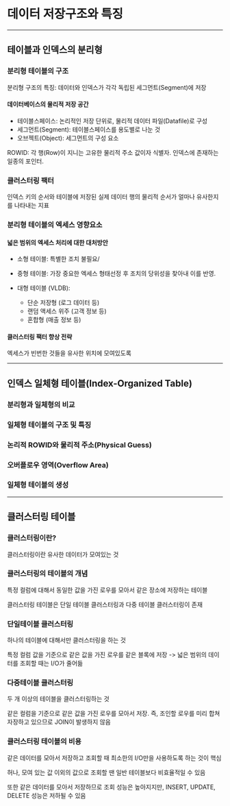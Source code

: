 # 데이터 저장구조와 특징

---

## 테이블과 인덱스의 분리형

### 분리형 테이블의 구조

분리형 구조의 특징: 데이터와 인덱스가 각각 독립된 세그먼트(Segment)에 저장

#### 데이터베이스의 물리적 저장 공간

- 테이블스페이스: 논리적인 저장 단위로, 물리적 데이터 파일(Datafile)로 구성
- 세그먼트(Segment): 테이블스페이스를 용도별로 나눈 것
- 오브젝트(Object): 세그먼트의 구성 요소

ROWID: 각 행(Row)이 지니는 고유한 물리적 주소 값이자 식별자. 인덱스에 존재하는 일종의 포인터.

### 클러스터링 팩터
인덱스 키의 순서와 테이블에 저장된 실제 데이터 행의 물리적 순서가 얼마나 유사한지를 나타내는 지표

### 분리형 테이블의 엑세스 영향요소
#### 넓은 범위의 엑세스 처리에 대한 대처방안
- 소형 테이블: 특별한 조치 불필요/

- 중형 테이블: 가장 중요한 엑세스 형태선정 후 조치의 당위성을 찾아내 이를 반영.

- 대형 테이블 (VLDB):
    - 단순 저장형 (로그 데이터 등)
    - 랜덤 액세스 위주 (고객 정보 등)
    - 혼합형 (매출 정보 등)

#### 클러스터링 팩터 향상 전략
엑세스가 빈번한 것들을 유사한 위치에 모여있도록

---

## 인덱스 일체형 테이블(Index-Organized Table)

### 분리형과 일체형의 비교

### 일체형 테이블의 구조 및 특징

### 논리적 ROWID와 물리적 주소(Physical Guess)

### 오버플로우 영역(Overflow Area)

### 일체형 테이블의 생성

---

## 클러스터링 테이블

### 클러스터링이란?
클러스터링이란 유사한 데이터가 모여있는 것

### 클러스터링의 테이블의 개념
특정 컬럼에 대해서 동일한 값을 가진 로우를 모아서 같은 장소에 저장하는 테이블

클러스터링 테이블은 단일 테이블 클러스터링과 다중 테이블 클러스터링이 존재

### 단일테이블 클러스터링
하나의 테이블에 대해서만 클러스터링을 하는 것

특정 컬럼 값을 기준으로 같은 값을 가진 로우를 같은 블록에 저장 -> 넓은 범위의 데이터를 조회할 때는 I/O가 줄어듦

### 다중테이블 클러스터링
두 개 이상의 테이블을 클러스터링하는 것

같은 컬럼을 기준으로 같은 값을 가진 로우를 모아서 저장. 즉, 조인할 로우를 미리 합쳐 자장하고 있으므로 JOIN이 발생하지 않음

### 클러스터링 테이블의 비용
같은 데이터를 모아서 저장하고 조회할 때 최소한의 I/O만을 사용하도록 하는 것이 핵심

허나, 모여 있는 값 이외의 값으로 조회할 땐 일반 테이블보다 비효율적일 수 있음

또한 같은 데이터를 모아서 저장하므로 조회 성능은 높아지지만, INSERT, UPDATE, DELETE 성능은 저하될 수 있음
